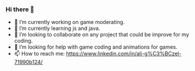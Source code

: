 ### Hi there 👋

- 🔭 I’m currently working on game moderating.
- 🌱 I’m currently learning js and java.
- 👯 I’m looking to collaborate on any project that could be improve for my coding.
- 🤔 I’m looking for help with game coding and animations for games.
- 📫 How to reach me: https://www.linkedin.com/in/ali-g%C3%BCzel-71990b124/

